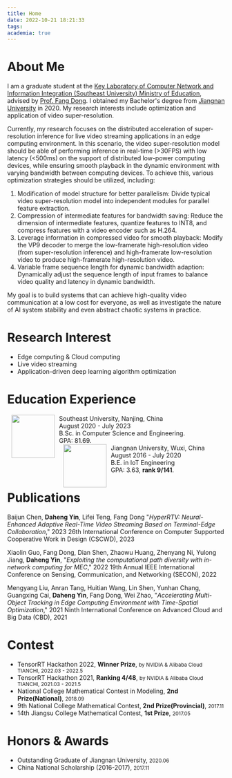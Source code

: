 ```yaml
---
title: Home
date: 2022-10-21 18:21:33
tags:
academia: true
---
```


# About Me

I am a graduate student at the [Key Laboratory of Computer Network and Information Integration (Southeast University) Ministry of Education](https://cse.seu.edu.cn/edulab/), advised by [Prof. Fang Dong](https://cse.seu.edu.cn/2019/0102/c23024a256994/page.htm). 
I obtained my Bachelor's degree from [Jiangnan University](https://www.jiangnan.edu.cn/) in 2020. 
My research interests include optimization and application of video super-resolution.

Currently, my research focuses on the distributed acceleration of super-resolution inference for live video streaming applications in an edge computing environment.
In this scenario, the video super-resolution model should be able of performing inference in real-time (>30FPS) with low latency (<500ms) on the support of distributed low-power computing devices, while ensuring smooth playback in the dynamic environment with varying bandwidth between computing devices.
To achieve this, various optimization strategies should be utilized, including:

1. Modification of model structure for better parallelism: Divide typical video super-resolution model into independent modules for parallel feature extraction.
2. Compression of intermediate features for bandwidth saving: Reduce the dimension of intermediate features, quantize features to INT8, and compress features with a video encoder such as H.264.
3. Leverage information in compressed video for smooth playback: Modify the VP9 decoder to merge the low-framerate high-resolution video (from super-resolution inference) and high-framerate low-resolution video to produce high-framerate high-resolution video.
4. Variable frame sequence length for dynamic bandwidth adaption: Dynamically adjust the sequence length of input frames to balance video quality and latency in dynamic bandwidth.

My goal is to build systems that can achieve high-quality video communication at a low cost for everyone, as well as investigate the nature of AI system stability and even abstract chaotic systems in practice.

# Research Interest

* Edge computing & Cloud computing
* Live video streaming
* Application-driven deep learning algorithm optimization

# Education Experience

<dl>
<dt><img align="left" height="100" hspace="10" src="/img/SEUlogo.png"></dt>
<dt>Southeast University, Nanjing, China</dt>
<dd>August 2020 - July 2023</dd>
<dd>B.Sc. in Computer Science and Engineering.</dd>
<dd>GPA: 81.69.</dd>
<dt><img align="left" height="100" hspace="10" src="/img/JNUlogo.png"></dt>
<dt>Jiangnan University, Wuxi, China</dt>
<dd>August 2016 - July 2020</dd>
<dd>B.E. in IoT Engineering</dd>
<dd>GPA: 3.63, <strong>rank 9/141</strong>.</dd>
</dl>

# Publications

Baijun Chen, **Daheng Yin**, Lifei Teng, Fang Dong "*HyperRTV: Neural-Enhanced Adaptive Real-Time Video Streaming Based on Terminal-Edge Collaboration*," 2023 26th International Conference on Computer Supported Cooperative Work in Design (CSCWD), 2023

Xiaolin Guo, Fang Dong, Dian Shen, Zhaowu Huang, Zhenyang Ni, Yulong Jiang, **Daheng Yin**, "*Exploiting the computational path diversity with in-network computing for MEC*," 2022 19th Annual IEEE International Conference on Sensing, Communication, and Networking (SECON), 2022

Mengyang Liu, Anran Tang, Huitian Wang, Lin Shen, Yunhan Chang, Guangxing Cai, **Daheng Yin**, Fang Dong, Wei Zhao, "*Accelerating Multi-Object Tracking in Edge Computing Environment with Time-Spatial Optimization*," 2021 Ninth International Conference on Advanced Cloud and Big Data (CBD), 2021

# Contest

* TensorRT Hackathon 2022, **Winner Prize**, <small>by NVIDIA & Alibaba Cloud TIANCHI, 2022.03 - 2022.5</small>
* TensorRT Hackathon 2021, **Ranking 4/48**, <small>by NVIDIA & Alibaba Cloud TIANCHI, 2021.03 - 2021.5</small>
* National College Mathematical Contest in Modeling, **2nd Prize(National)**, <small>2018.09</small>
* 9th National College Mathematical Contest, **2nd Prize(Provincial)**, <small>2017.11</small>
* 14th Jiangsu College Mathematical Contest, **1st Prize**, <small>2017.05</small>

# Honors & Awards

* Outstanding Graduate of Jiangnan University, <small>2020.06</small>
* China National Scholarship (2016-2017), <small>2017.11</small>
